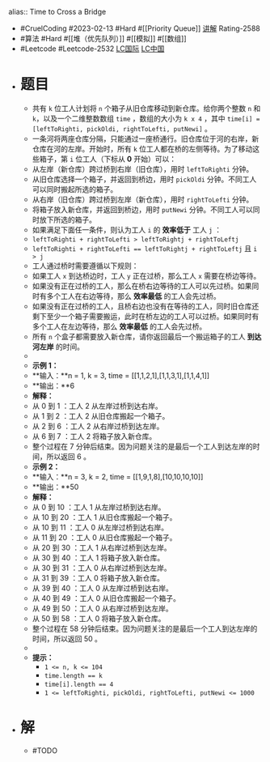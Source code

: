 alias:: Time to Cross a Bridge
- #CruelCoding #2023-02-13 #Hard #[[Priority Queue]] [讲解](https://youtu.be/8GsicPT_400) Rating-2588
- #算法 #Hard #[[堆（优先队列）]] #[[模拟]] #[[数组]]
- #Leetcode #Leetcode-2532 [LC国际](https://leetcode.com/problems/time-to-cross-a-bridge/) [LC中国](https://leetcode.cn/problems/time-to-cross-a-bridge/)
- # 题目
	- 共有 `k` 位工人计划将 `n` 个箱子从旧仓库移动到新仓库。给你两个整数 `n` 和 `k`，以及一个二维整数数组 `time` ，数组的大小为 `k x 4` ，其中 `time[i] = [leftToRighti, pickOldi, rightToLefti, putNewi]` 。
	- 一条河将两座仓库分隔，只能通过一座桥通行。旧仓库位于河的右岸，新仓库在河的左岸。开始时，所有 `k` 位工人都在桥的左侧等待。为了移动这些箱子，第 `i` 位工人（下标从 **0** 开始）可以：
	- 从左岸（新仓库）跨过桥到右岸（旧仓库），用时 `leftToRighti` 分钟。
	- 从旧仓库选择一个箱子，并返回到桥边，用时 `pickOldi` 分钟。不同工人可以同时搬起所选的箱子。
	- 从右岸（旧仓库）跨过桥到左岸（新仓库），用时 `rightToLefti` 分钟。
	- 将箱子放入新仓库，并返回到桥边，用时 `putNewi` 分钟。不同工人可以同时放下所选的箱子。
	- 如果满足下面任一条件，则认为工人 `i` 的 **效率低于** 工人 `j` ：
	- `leftToRighti + rightToLefti > leftToRightj + rightToLeftj`
	- `leftToRighti + rightToLefti == leftToRightj + rightToLeftj` 且 `i > j`
	- 工人通过桥时需要遵循以下规则：
	- 如果工人 `x` 到达桥边时，工人 `y` 正在过桥，那么工人 `x` 需要在桥边等待。
	- 如果没有正在过桥的工人，那么在桥右边等待的工人可以先过桥。如果同时有多个工人在右边等待，那么 **效率最低** 的工人会先过桥。
	- 如果没有正在过桥的工人，且桥右边也没有在等待的工人，同时旧仓库还剩下至少一个箱子需要搬运，此时在桥左边的工人可以过桥。如果同时有多个工人在左边等待，那么 **效率最低** 的工人会先过桥。
	- 所有 `n` 个盒子都需要放入新仓库，请你返回最后一个搬运箱子的工人 **到达河左岸** 的时间。
	-
	- **示例 1：**
	- **输入：**n = 1, k = 3, time = [[1,1,2,1],[1,1,3,1],[1,1,4,1]]
	- **输出：**6
	- **解释：**
	- 从 0 到 1 ：工人 2 从左岸过桥到达右岸。
	- 从 1 到 2 ：工人 2 从旧仓库搬起一个箱子。
	- 从 2 到 6 ：工人 2 从右岸过桥到达左岸。
	- 从 6 到 7 ：工人 2 将箱子放入新仓库。
	- 整个过程在 7 分钟后结束。因为问题关注的是最后一个工人到达左岸的时间，所以返回 6 。
	- **示例 2：**
	- **输入：**n = 3, k = 2, time = [[1,9,1,8],[10,10,10,10]]
	- **输出：**50
	- **解释：**
	- 从 0 到 10 ：工人 1 从左岸过桥到达右岸。
	- 从 10 到 20 ：工人 1 从旧仓库搬起一个箱子。
	- 从 10 到 11 ：工人 0 从左岸过桥到达右岸。
	- 从 11 到 20 ：工人 0 从旧仓库搬起一个箱子。
	- 从 20 到 30 ：工人 1 从右岸过桥到达左岸。
	- 从 30 到 40 ：工人 1 将箱子放入新仓库。
	- 从 30 到 31 ：工人 0 从右岸过桥到达左岸。
	- 从 31 到 39 ：工人 0 将箱子放入新仓库。
	- 从 39 到 40 ：工人 0 从左岸过桥到达右岸。
	- 从 40 到 49 ：工人 0 从旧仓库搬起一个箱子。
	- 从 49 到 50 ：工人 0 从右岸过桥到达左岸。
	- 从 50 到 58 ：工人 0 将箱子放入新仓库。
	- 整个过程在 58 分钟后结束。因为问题关注的是最后一个工人到达左岸的时间，所以返回 50 。
	-
	- **提示：**
		- `1 <= n, k <= 104`
		- `time.length == k`
		- `time[i].length == 4`
		- `1 <= leftToRighti, pickOldi, rightToLefti, putNewi <= 1000`
- # 解
	- #TODO